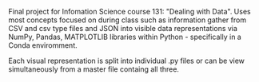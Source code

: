 Final project for Infomation Science course 131: "Dealing with Data". Uses most concepts focused on during class such as information gather from CSV and csv type files and JSON into visible data representations via NumPy, Pandas, MATPLOTLIB libraries within Python - specifically in a Conda enviromment.

Each visual representation is split into individual .py files or can be view simultaneously from a master file containg all three.
